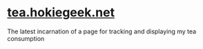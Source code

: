 # [tea.hokiegeek.net](//tea.hokiegeek.net)
The latest incarnation of a page for tracking and displaying my tea consumption
